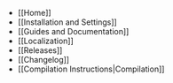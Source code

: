 * [[Home]]
* [[Installation and Settings]]
* [[Guides and Documentation]]
* [[Localization]]
* [[Releases]]
* [[Changelog]]
* [[Compilation Instructions|Compilation]]